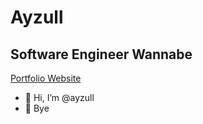 # Ayzull
## Software Engineer Wannabe
[Portfolio Website](portfolio.ayzultestnet.xyz)


- 👋 Hi, I’m @ayzull
- 👋 Bye
